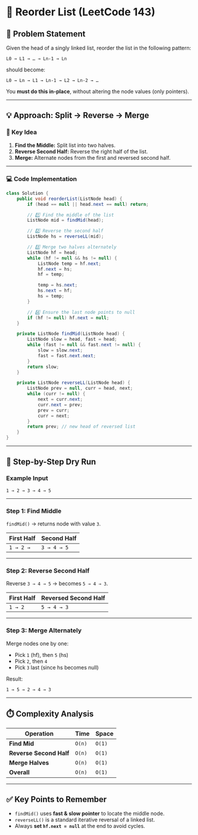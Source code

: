 

# 🔄 Reorder List (LeetCode 143)

## 📝 Problem Statement

Given the head of a singly linked list, reorder the list in the following pattern:

```
L0 → L1 → … → Ln-1 → Ln
```

should become:

```
L0 → Ln → L1 → Ln-1 → L2 → Ln-2 → …
```

You **must do this in-place**, without altering the node values (only pointers).

---

## 💡 Approach: Split → Reverse → Merge

### 🔑 Key Idea

1. **Find the Middle:** Split list into two halves.
2. **Reverse Second Half:** Reverse the right half of the list.
3. **Merge:** Alternate nodes from the first and reversed second half.

---

### 💻 Code Implementation

```java
class Solution {
    public void reorderList(ListNode head) {
        if (head == null || head.next == null) return;

        // 1️⃣ Find the middle of the list
        ListNode mid = findMid(head);

        // 2️⃣ Reverse the second half
        ListNode hs = reverseLL(mid);

        // 3️⃣ Merge two halves alternately
        ListNode hf = head;
        while (hf != null && hs != null) {
            ListNode temp = hf.next;
            hf.next = hs;
            hf = temp;

            temp = hs.next;
            hs.next = hf;
            hs = temp;
        }

        // 4️⃣ Ensure the last node points to null
        if (hf != null) hf.next = null;
    }

    private ListNode findMid(ListNode head) {
        ListNode slow = head, fast = head;
        while (fast != null && fast.next != null) {
            slow = slow.next;
            fast = fast.next.next;
        }
        return slow;
    }

    private ListNode reverseLL(ListNode head) {
        ListNode prev = null, curr = head, next;
        while (curr != null) {
            next = curr.next;
            curr.next = prev;
            prev = curr;
            curr = next;
        }
        return prev; // new head of reversed list
    }
}
```

---

## 🔎 Step-by-Step Dry Run

### Example Input

```
1 → 2 → 3 → 4 → 5
```

---

### **Step 1: Find Middle**

`findMid()` → returns node with value `3`.

| First Half | Second Half |
| ---------- | ----------- |
| `1 → 2 →`  | `3 → 4 → 5` |

---

### **Step 2: Reverse Second Half**

Reverse `3 → 4 → 5` → becomes `5 → 4 → 3`.

| First Half | Reversed Second Half |
| ---------- | -------------------- |
| `1 → 2`    | `5 → 4 → 3`          |

---

### **Step 3: Merge Alternately**

Merge nodes one by one:

* Pick `1` (hf), then `5` (hs)
* Pick `2`, then `4`
* Pick `3` last (since hs becomes null)

Result:

```
1 → 5 → 2 → 4 → 3
```

---

## ⏱️ Complexity Analysis

| Operation               | Time   | Space  |
| ----------------------- | ------ | ------ |
| **Find Mid**            | `O(n)` | `O(1)` |
| **Reverse Second Half** | `O(n)` | `O(1)` |
| **Merge Halves**        | `O(n)` | `O(1)` |
| **Overall**             | `O(n)` | `O(1)` |

---

## ✅ Key Points to Remember

* `findMid()` uses **fast & slow pointer** to locate the middle node.
* `reverseLL()` is a standard iterative reversal of a linked list.
* Always **set `hf.next = null`** at the end to avoid cycles.

